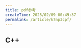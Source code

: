 ```yaml
---
title: pdf参考
createTime: 2025/02/09 00:49:37
permalink: /article/k7np3cpf/
---
```


## C++
<CardGrid cols="3">

<ImageCard
image="/notes/pdf/CppPrimer_5th.png"
title="C++ primer 5th"
description="初学者必备"
href="/notes/pdf/CppPrimer_5th.pdf"
/>
<ImageCard
image="/notes/pdf/Effective_STL.png"
title="effective STL"
description="学习STL的好书"
href="/notes/pdf/Effective_STL.pdf"
/>
<ImageCard
image="/notes/pdf/Inside_The_Cpp_Object_Model.png"
title="深入探索C++对象模型"
description="了解对象的内存布局"
href="/notes/pdf/Inside_The_Cpp_Object_Model.pdf"
/>

</CardGrid>